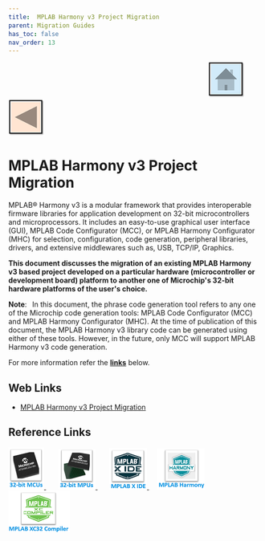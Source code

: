 ```yaml
---
title:  MPLAB Harmony v3 Project Migration
parent: Migration Guides
has_toc: false
nav_order: 13
---
```


&nbsp;&nbsp;&nbsp;&nbsp;&nbsp;&nbsp;&nbsp;&nbsp;&nbsp;&nbsp;&nbsp;&nbsp;&nbsp;&nbsp;&nbsp;&nbsp;&nbsp;&nbsp;&nbsp;&nbsp;&nbsp;&nbsp;&nbsp;&nbsp;&nbsp;&nbsp;&nbsp;&nbsp; &nbsp;&nbsp;&nbsp;&nbsp;&nbsp;&nbsp;&nbsp;&nbsp;&nbsp;&nbsp;&nbsp;&nbsp;&nbsp;&nbsp;&nbsp;&nbsp;&nbsp;&nbsp;&nbsp;&nbsp;&nbsp;&nbsp;&nbsp;&nbsp;&nbsp;&nbsp;&nbsp;&nbsp;&nbsp;&nbsp;&nbsp;&nbsp;&nbsp;&nbsp;&nbsp;&nbsp;&nbsp;&nbsp;&nbsp;&nbsp;&nbsp;&nbsp;&nbsp;&nbsp;&nbsp;&nbsp;&nbsp;&nbsp;&nbsp;&nbsp;&nbsp;&nbsp;&nbsp;&nbsp;&nbsp;&nbsp;&nbsp;&nbsp;&nbsp;&nbsp;&nbsp;&nbsp;&nbsp;&nbsp;&nbsp;&nbsp;&nbsp;&nbsp;&nbsp;&nbsp;&nbsp;&nbsp;[<img src="../../r_images/quick_home.png" title="Home">](../../../readme.md) [<img src="../../r_images/quick_back.png"  title="Back">](../readme.md)
#  MPLAB Harmony v3 Project Migration

MPLAB® Harmony v3 is a modular framework that provides interoperable firmware libraries for application
development on 32-bit microcontrollers and microprocessors. It includes an easy-to-use graphical user interface
(GUI), MPLAB Code Configurator (MCC), or MPLAB Harmony Configurator (MHC) for selection, configuration, code
generation, peripheral libraries, drivers, and extensive middlewares such as, USB, TCP/IP, Graphics.

**This document discusses the migration of an existing MPLAB Harmony v3 based project developed on a particular
hardware (microcontroller or development board) platform to another one of Microchip's 32-bit hardware platforms of
the user's choice.**

**Note**:  In this document, the phrase code generation tool refers to any one of the Microchip code generation tools:
MPLAB Code Configurator (MCC) and MPLAB Harmony Configurator (MHC). At the time of publication of this
document, the MPLAB Harmony v3 library code can be generated using either of these tools. However, in the future,
only MCC will support MPLAB Harmony v3 code generation.

For more information refer the **[links](#Web-Links)** below.

## <a id="Web-Links"> </a>
## Web Links

- <a href="https://ww1.microchip.com/downloads/en/Appnotes/MPLAB-Harmony-v3-Project-Migration-DS00004495.pdf" target="_blank"> MPLAB Harmony v3 Project Migration</a>


## Reference Links
[<a href="https://www.microchip.com/design-centers/32-bit" target="_blank"> <img src="../../r_images/32_bit_mcus.png"> </a>]()  &nbsp; &nbsp; &nbsp; [<a href="https://www.microchip.com/design-centers/32-bit-mpus" target="_blank"> <img src="../../r_images/32_bit_mpus.png"> </a>]()  &nbsp; &nbsp; &nbsp; [<a href="https://www.microchip.com/mplab/mplab-x-ide" target="_blank"> <img src="../../r_images/mplab_x_ide.png"> </a>]()  &nbsp; &nbsp; [<a href="https://www.microchip.com/mplab/mplab-harmony" target="_blank"> <img src="../../r_images/mplab_harmony.png"> </a>]() [<a href="https://www.microchip.com/mplab/compilers" target="_blank"> <img src="../../r_images/mplab_compiler.png"> </a>]()  
